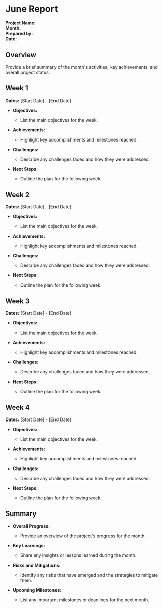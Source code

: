 # June Report

**Project Name:**  
**Month:**  
**Prepared by:**  
**Date:**  

## Overview

Provide a brief summary of the month's activities, key achievements, and overall project status.

## Week 1

**Dates:** [Start Date] - [End Date]

- **Objectives:**
  - List the main objectives for the week.

- **Achievements:**
  - Highlight key accomplishments and milestones reached.

- **Challenges:**
  - Describe any challenges faced and how they were addressed.

- **Next Steps:**
  - Outline the plan for the following week.

## Week 2

**Dates:** [Start Date] - [End Date]

- **Objectives:**
  - List the main objectives for the week.

- **Achievements:**
  - Highlight key accomplishments and milestones reached.

- **Challenges:**
  - Describe any challenges faced and how they were addressed.

- **Next Steps:**
  - Outline the plan for the following week.

## Week 3

**Dates:** [Start Date] - [End Date]

- **Objectives:**
  - List the main objectives for the week.

- **Achievements:**
  - Highlight key accomplishments and milestones reached.

- **Challenges:**
  - Describe any challenges faced and how they were addressed.

- **Next Steps:**
  - Outline the plan for the following week.

## Week 4

**Dates:** [Start Date] - [End Date]

- **Objectives:**
  - List the main objectives for the week.

- **Achievements:**
  - Highlight key accomplishments and milestones reached.

- **Challenges:**
  - Describe any challenges faced and how they were addressed.

- **Next Steps:**
  - Outline the plan for the following week.

## Summary

- **Overall Progress:**
  - Provide an overview of the project's progress for the month.

- **Key Learnings:**
  - Share any insights or lessons learned during the month.

- **Risks and Mitigations:**
  - Identify any risks that have emerged and the strategies to mitigate them.

- **Upcoming Milestones:**
  - List any important milestones or deadlines for the next month.
